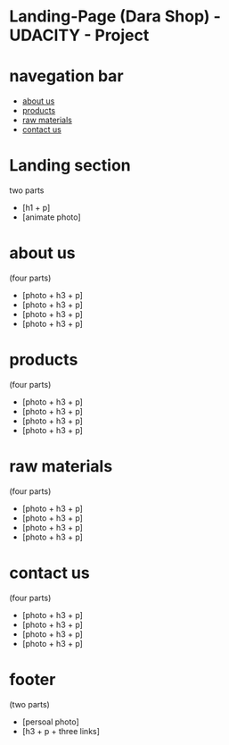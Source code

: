 # Landing-Page (Dara Shop) - UDACITY - Project
# navegation bar
- [about us](#about-us)
- [products](#products)
- [raw materials](#raw-materials)
- [contact us](#contact-us)
# Landing section
two parts
- [h1 + p]
- [animate photo]
# about us
(four parts)
- [photo + h3 + p]
- [photo + h3 + p]
- [photo + h3 + p]
- [photo + h3 + p]
# products
(four parts)
- [photo + h3 + p]
- [photo + h3 + p]
- [photo + h3 + p]
- [photo + h3 + p]
# raw materials
(four parts)
- [photo + h3 + p]
- [photo + h3 + p]
- [photo + h3 + p]
- [photo + h3 + p]
# contact us
(four parts)
- [photo + h3 + p]
- [photo + h3 + p]
- [photo + h3 + p]
- [photo + h3 + p]
# footer
(two parts)
- [persoal photo]
- [h3 + p + three links]

